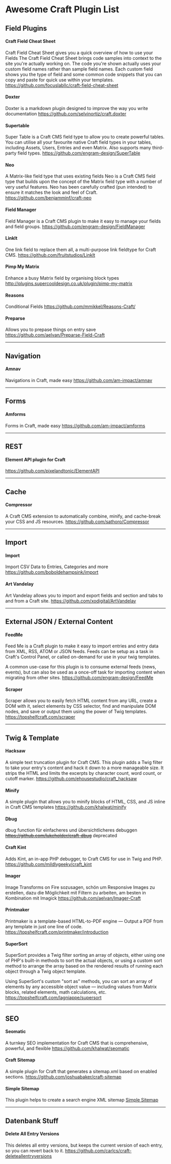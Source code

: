 # Awesome Craft Plugin List

## Field Plugins

#### Craft Field Cheat Sheet
Craft Field Cheat Sheet gives you a quick overview of how to use your Fields
The Craft Field Cheat Sheet brings code samples into context to the site you're actually working on. The code you're shown actually uses your custom field names rather than sample field names. Each custom field shows you the type of field and some common code snippets that you can copy and paste for quick use within your templates.
https://github.com/focuslabllc/craft-field-cheat-sheet



#### Doxter
Doxter is a markdown plugin designed to improve the way you write documentation
https://github.com/selvinortiz/craft.doxter



#### Supertable
Super Table is a Craft CMS field type to allow you to create powerful tables. You can utilise all your favourite native Craft field types in your tables, including Assets, Users, Entries and even Matrix. Also supports many third-party field types.
https://github.com/engram-design/SuperTable



#### Neo
A Matrix-like field type that uses existing fields
Neo is a Craft CMS field type that builds upon the concept of the Matrix field type with a number of very useful features. Neo has been carefully crafted (pun intended) to ensure it matches the look and feel of Craft.
https://github.com/benjamminf/craft-neo



#### Field Manager
Field Manager is a Craft CMS plugin to make it easy to manage your fields and field groups.
https://github.com/engram-design/FieldManager



#### LinkIt
One link field to replace them all, a multi-purpose link fieldtype for Craft CMS.
https://github.com/fruitstudios/LinkIt



#### Pimp My Matrix
Enhance a busy Matrix field by organising block types
http://plugins.supercooldesign.co.uk/plugin/pimp-my-matrix



#### Reasons
Conditional Fields
https://github.com/mmikkel/Reasons-Craft/



#### Preparse
Allows you to prepase things on entry save
https://github.com/aelvan/Preparse-Field-Craft



---

## Navigation

#### Amnav
Navigations in Craft, made easy
https://github.com/am-impact/amnav



---

## Forms

#### Amforms
Forms in Craft, made easy
https://github.com/am-impact/amforms



---

## REST

#### Element API plugin for Craft
https://github.com/pixelandtonic/ElementAPI



---

## Cache

#### Compressor
A Craft CMS extension to automatically combine, minify, and cache-break your CSS and JS resources.
https://github.com/sathoro/Compressor



---

## Import

#### Import
Import CSV Data to Entries, Categories and more
https://github.com/boboldehampsink/import

#### Art Vandelay
Art Vandelay allows you to import and export fields and section and tabs to and from a Craft site.
https://github.com/xodigital/ArtVandelay



---

## External JSON / External Content

#### FeedMe
Feed Me is a Craft plugin to make it easy to import entries and entry data from XML, RSS, ATOM or JSON feeds. Feeds can be setup as a task in Craft's Control Panel, or called on-demand for use in your twig templates.

A common use-case for this plugin is to consume external feeds (news, events), but can also be used as a once-off task for importing content when migrating from other sites.
https://github.com/engram-design/FeedMe



#### Scraper
Scraper allows you to easily fetch HTML content from any URL, create a DOM with it, select elements by CSS selector, find and manipulate DOM nodes, and save or output them using the power of Twig templates.
https://topshelfcraft.com/scraper



---

## Twig & Template

#### Hacksaw
A simple text truncation plugin for Craft CMS. This plugin adds a Twig filter to take your entry's content and hack it down to a more manageable size. It strips the HTML and limits the excerpts by character count, word count, or cutoff marker.
https://github.com/ehousestudio/craft_hacksaw



#### Minify
A simple plugin that allows you to minify blocks of HTML, CSS, and JS inline in Craft CMS templates
https://github.com/khalwat/minify

#### Dbug
dbug function für einfacheres und übersichtlicheres debuggen
~~https://github.com/lukeholder/craft-dbug~~
deprecated



#### Craft Kint
Adds Kint, an in-app PHP debugger, to Craft CMS for use in Twig and PHP.
https://github.com/mildlygeeky/craft_kint



#### Imager
Image Transforms on Fire sozusagen, schön um Responsive Images zu erstellen, dazu die Möglichkeit mit Filtern zu arbeiten, am besten in Kombination mit Imagick
https://github.com/aelvan/Imager-Craft



#### Printmaker
Printmaker is a template-based HTML-to-PDF engine — Output a PDF from any template in just one line of code.
https://topshelfcraft.com/printmaker/introduction



#### SuperSort
SuperSort provides a Twig filter sorting an array of objects, either using one of PHP's built-in methods to sort the actual objects, or using a custom sort method to arrange the array based on the rendered results of running each object through a Twig object template.

Using SuperSort's custom "sort as" methods, you can sort an array of elements by any accessible object value — including values from Matrix blocks, related elements, math calculations, etc.
https://topshelfcraft.com/lagniappe/supersort



---

## SEO

#### Seomatic
A turnkey SEO implementation for Craft CMS that is comprehensive, powerful, and flexible
https://github.com/khalwat/seomatic



#### Craft Sitemap
A simple plugin for Craft that generates a sitemap.xml based on enabled sections.
https://github.com/joshuabaker/craft-sitemap



#### Simple Sitemap
This plugin helps to create a search engine XML sitemap
[Simple Sitemap](https://straightupcraft.com/craft-plugins/simple-sitemap)



---

## Datenbank Stuff

#### Delete All Entry Versions
This deletes all entry versions, but keeps the current version of each entry, so you can revert back to it.
https://github.com/carlcs/craft-deleteallentryversions
